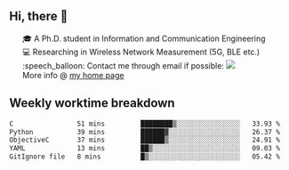 <h2 > Hi, there 👋 </h3>

<div >
 <ul>
 🎓 A Ph.D. student in Information and Communication Engineering <br>
 💻 Researching in Wireless Network Measurement (5G, BLE etc.)<br>
 :speech_balloon: Contact me through email if possible: <a href="mailto:ethanjia@sjtu.edu.cn"><img src="https://img.shields.io/badge/-ethanjia@sjtu.edu.cn-c14438?style=plastic&logo=Gmail&logoColor=white&link=mailto:mailto:ethanjia@sjtu.edu.cn"></a> <br>
  More info @ <a href="https://haifengjia.github.io">my home page</a>
 </ul>
</div>

<h2 >
Weekly worktime breakdown
</h1>


<!--START_SECTION:waka-->

```txt
C                51 mins         ████████▒░░░░░░░░░░░░░░░░   33.93 %
Python           39 mins         ██████▓░░░░░░░░░░░░░░░░░░   26.37 %
ObjectiveC       37 mins         ██████▒░░░░░░░░░░░░░░░░░░   24.91 %
YAML             13 mins         ██▒░░░░░░░░░░░░░░░░░░░░░░   09.03 %
GitIgnore file   8 mins          █▒░░░░░░░░░░░░░░░░░░░░░░░   05.42 %
```

<!--END_SECTION:waka-->


